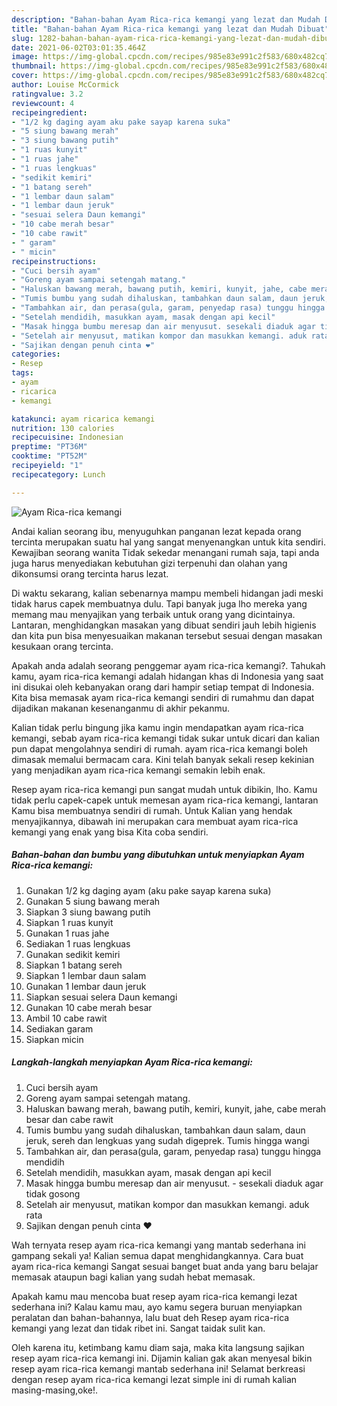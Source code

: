 ```yaml
---
description: "Bahan-bahan Ayam Rica-rica kemangi yang lezat dan Mudah Dibuat"
title: "Bahan-bahan Ayam Rica-rica kemangi yang lezat dan Mudah Dibuat"
slug: 1282-bahan-bahan-ayam-rica-rica-kemangi-yang-lezat-dan-mudah-dibuat
date: 2021-06-02T03:01:35.464Z
image: https://img-global.cpcdn.com/recipes/985e83e991c2f583/680x482cq70/ayam-rica-rica-kemangi-foto-resep-utama.jpg
thumbnail: https://img-global.cpcdn.com/recipes/985e83e991c2f583/680x482cq70/ayam-rica-rica-kemangi-foto-resep-utama.jpg
cover: https://img-global.cpcdn.com/recipes/985e83e991c2f583/680x482cq70/ayam-rica-rica-kemangi-foto-resep-utama.jpg
author: Louise McCormick
ratingvalue: 3.2
reviewcount: 4
recipeingredient:
- "1/2 kg daging ayam aku pake sayap karena suka"
- "5 siung bawang merah"
- "3 siung bawang putih"
- "1 ruas kunyit"
- "1 ruas jahe"
- "1 ruas lengkuas"
- "sedikit kemiri"
- "1 batang sereh"
- "1 lembar daun salam"
- "1 lembar daun jeruk"
- "sesuai selera Daun kemangi"
- "10 cabe merah besar"
- "10 cabe rawit"
- " garam"
- " micin"
recipeinstructions:
- "Cuci bersih ayam"
- "Goreng ayam sampai setengah matang."
- "Haluskan bawang merah, bawang putih, kemiri, kunyit, jahe, cabe merah besar dan cabe rawit"
- "Tumis bumbu yang sudah dihaluskan, tambahkan daun salam, daun jeruk, sereh dan lengkuas yang sudah digeprek. Tumis hingga wangi"
- "Tambahkan air, dan perasa(gula, garam, penyedap rasa) tunggu hingga mendidih"
- "Setelah mendidih, masukkan ayam, masak dengan api kecil"
- "Masak hingga bumbu meresap dan air menyusut. sesekali diaduk agar tidak gosong"
- "Setelah air menyusut, matikan kompor dan masukkan kemangi. aduk rata"
- "Sajikan dengan penuh cinta ❤️"
categories:
- Resep
tags:
- ayam
- ricarica
- kemangi

katakunci: ayam ricarica kemangi 
nutrition: 130 calories
recipecuisine: Indonesian
preptime: "PT36M"
cooktime: "PT52M"
recipeyield: "1"
recipecategory: Lunch

---
```



![Ayam Rica-rica kemangi](https://img-global.cpcdn.com/recipes/985e83e991c2f583/680x482cq70/ayam-rica-rica-kemangi-foto-resep-utama.jpg)

Andai kalian seorang ibu, menyuguhkan panganan lezat kepada orang tercinta merupakan suatu hal yang sangat menyenangkan untuk kita sendiri. Kewajiban seorang  wanita Tidak sekedar menangani rumah saja, tapi anda juga harus menyediakan kebutuhan gizi terpenuhi dan olahan yang dikonsumsi orang tercinta harus lezat.

Di waktu  sekarang, kalian sebenarnya mampu membeli hidangan jadi meski tidak harus capek membuatnya dulu. Tapi banyak juga lho mereka yang memang mau menyajikan yang terbaik untuk orang yang dicintainya. Lantaran, menghidangkan masakan yang dibuat sendiri jauh lebih higienis dan kita pun bisa menyesuaikan makanan tersebut sesuai dengan masakan kesukaan orang tercinta. 



Apakah anda adalah seorang penggemar ayam rica-rica kemangi?. Tahukah kamu, ayam rica-rica kemangi adalah hidangan khas di Indonesia yang saat ini disukai oleh kebanyakan orang dari hampir setiap tempat di Indonesia. Kita bisa memasak ayam rica-rica kemangi sendiri di rumahmu dan dapat dijadikan makanan kesenanganmu di akhir pekanmu.

Kalian tidak perlu bingung jika kamu ingin mendapatkan ayam rica-rica kemangi, sebab ayam rica-rica kemangi tidak sukar untuk dicari dan kalian pun dapat mengolahnya sendiri di rumah. ayam rica-rica kemangi boleh dimasak memalui bermacam cara. Kini telah banyak sekali resep kekinian yang menjadikan ayam rica-rica kemangi semakin lebih enak.

Resep ayam rica-rica kemangi pun sangat mudah untuk dibikin, lho. Kamu tidak perlu capek-capek untuk memesan ayam rica-rica kemangi, lantaran Kamu bisa membuatnya sendiri di rumah. Untuk Kalian yang hendak menyajikannya, dibawah ini merupakan cara membuat ayam rica-rica kemangi yang enak yang bisa Kita coba sendiri.

<!--inarticleads1-->

##### Bahan-bahan dan bumbu yang dibutuhkan untuk menyiapkan Ayam Rica-rica kemangi:

1. Gunakan 1/2 kg daging ayam (aku pake sayap karena suka)
1. Gunakan 5 siung bawang merah
1. Siapkan 3 siung bawang putih
1. Siapkan 1 ruas kunyit
1. Gunakan 1 ruas jahe
1. Sediakan 1 ruas lengkuas
1. Gunakan sedikit kemiri
1. Siapkan 1 batang sereh
1. Siapkan 1 lembar daun salam
1. Gunakan 1 lembar daun jeruk
1. Siapkan sesuai selera Daun kemangi
1. Gunakan 10 cabe merah besar
1. Ambil 10 cabe rawit
1. Sediakan  garam
1. Siapkan  micin




<!--inarticleads2-->

##### Langkah-langkah menyiapkan Ayam Rica-rica kemangi:

1. Cuci bersih ayam
1. Goreng ayam sampai setengah matang.
1. Haluskan bawang merah, bawang putih, kemiri, kunyit, jahe, cabe merah besar dan cabe rawit
1. Tumis bumbu yang sudah dihaluskan, tambahkan daun salam, daun jeruk, sereh dan lengkuas yang sudah digeprek. Tumis hingga wangi
1. Tambahkan air, dan perasa(gula, garam, penyedap rasa) tunggu hingga mendidih
1. Setelah mendidih, masukkan ayam, masak dengan api kecil
1. Masak hingga bumbu meresap dan air menyusut. - sesekali diaduk agar tidak gosong
1. Setelah air menyusut, matikan kompor dan masukkan kemangi. aduk rata
1. Sajikan dengan penuh cinta ❤️




Wah ternyata resep ayam rica-rica kemangi yang mantab sederhana ini gampang sekali ya! Kalian semua dapat menghidangkannya. Cara buat ayam rica-rica kemangi Sangat sesuai banget buat anda yang baru belajar memasak ataupun bagi kalian yang sudah hebat memasak.

Apakah kamu mau mencoba buat resep ayam rica-rica kemangi lezat sederhana ini? Kalau kamu mau, ayo kamu segera buruan menyiapkan peralatan dan bahan-bahannya, lalu buat deh Resep ayam rica-rica kemangi yang lezat dan tidak ribet ini. Sangat taidak sulit kan. 

Oleh karena itu, ketimbang kamu diam saja, maka kita langsung sajikan resep ayam rica-rica kemangi ini. Dijamin kalian gak akan menyesal bikin resep ayam rica-rica kemangi mantab sederhana ini! Selamat berkreasi dengan resep ayam rica-rica kemangi lezat simple ini di rumah kalian masing-masing,oke!.

